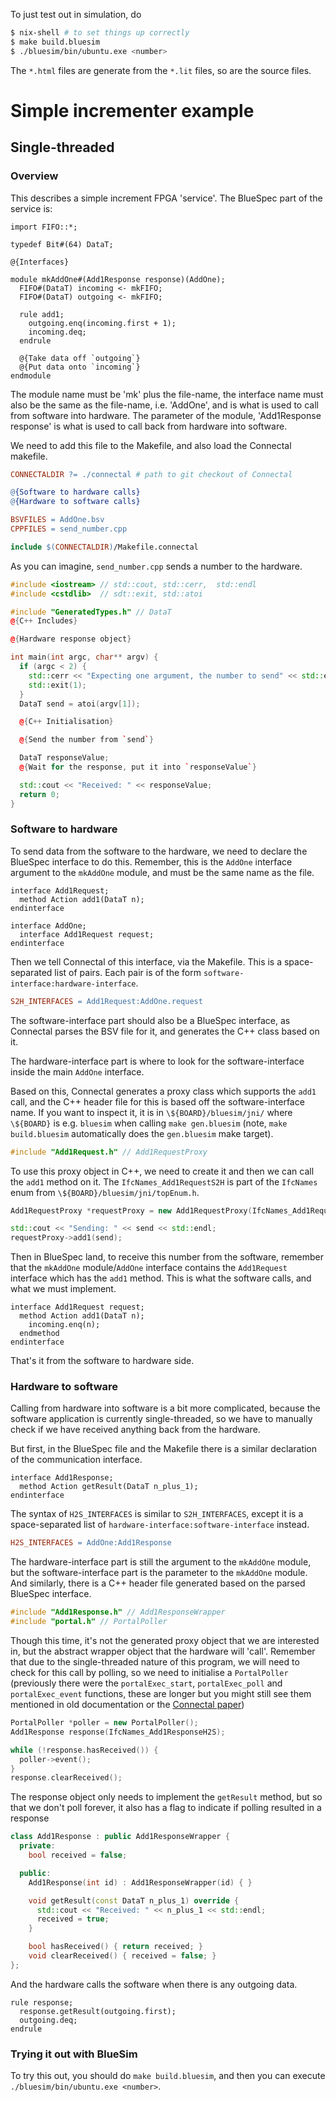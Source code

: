 To just test out in simulation, do
```sh
$ nix-shell # to set things up correctly
$ make build.bluesim
$ ./bluesim/bin/ubuntu.exe <number>
```

The `*.html` files are generate from the `*.lit` files, so are the source
files.

# Simple incrementer example
## Single-threaded
### Overview
This describes a simple increment FPGA 'service'. The BlueSpec part of the
service is:
```bsv
import FIFO::*;

typedef Bit#(64) DataT;

@{Interfaces}

module mkAddOne#(Add1Response response)(AddOne);
  FIFO#(DataT) incoming <- mkFIFO;
  FIFO#(DataT) outgoing <- mkFIFO;
 
  rule add1;
    outgoing.enq(incoming.first + 1);
    incoming.deq;
  endrule

  @{Take data off `outgoing`}
  @{Put data onto `incoming`}
endmodule
```
The module name must be 'mk' plus the file-name, the interface name must also
be the same as the file-name, i.e. 'AddOne', and is what is used to call from
software into hardware. The parameter of the module, 'Add1Response response' is
what is used to call back from hardware into software.

We need to add this file to the Makefile, and also load the Connectal makefile.

```Makefile
CONNECTALDIR ?= ./connectal # path to git checkout of Connectal

@{Software to hardware calls}
@{Hardware to software calls}

BSVFILES = AddOne.bsv
CPPFILES = send_number.cpp

include $(CONNECTALDIR)/Makefile.connectal
```

As you can imagine, `send_number.cpp` sends a number to the hardware.
```cpp
#include <iostream> // std::cout, std::cerr,  std::endl
#include <cstdlib>  // sdt::exit, std::atoi

#include "GeneratedTypes.h" // DataT
@{C++ Includes}

@{Hardware response object}

int main(int argc, char** argv) {
  if (argc < 2) {
    std::cerr << "Expecting one argument, the number to send" << std::endl;
    std::exit(1);
  }
  DataT send = atoi(argv[1]);

  @{C++ Initialisation}

  @{Send the number from `send`}

  DataT responseValue;
  @{Wait for the response, put it into `responseValue`}

  std::cout << "Received: " << responseValue;
  return 0;
}
```

### Software to hardware
To send data from the software to the hardware, we need to declare the BlueSpec
interface to do this. Remember, this is the `AddOne` interface argument to the
`mkAddOne` module, and must be the same name as the file.
```bsv
interface Add1Request;
  method Action add1(DataT n);
endinterface

interface AddOne;
  interface Add1Request request;
endinterface
```

Then we tell Connectal of this interface, via the Makefile. This is a
space-separated list of pairs. Each pair is of the form
`software-interface:hardware-interface`.
```Makefile
S2H_INTERFACES = Add1Request:AddOne.request
```
The software-interface part should also be a BlueSpec interface, as Connectal
parses the BSV file for it, and generates the C++ class based on it.

The hardware-interface part is where to look for the software-interface inside
the main `AddOne` interface.

Based on this, Connectal generates a proxy class which supports the `add1`
call, and the C++ header file for this is based off the software-interface
name. If you want to inspect it, it is in `\${BOARD}/bluesim/jni/` where
`\${BOARD}` is e.g. `bluesim` when calling `make gen.bluesim` (note, `make
build.bluesim` automatically does the `gen.bluesim` make target).

```cpp
#include "Add1Request.h" // Add1RequestProxy
```

To use this proxy object in C++, we need to create it and then we can call the
`add1` method on it. The `IfcNames_Add1RequestS2H` is part of the `IfcNames`
enum from `\${BOARD}/bluesim/jni/topEnum.h`.

```cpp
Add1RequestProxy *requestProxy = new Add1RequestProxy(IfcNames_Add1RequestS2H);
```

```cpp
std::cout << "Sending: " << send << std::endl;
requestProxy->add1(send);
```

Then in BlueSpec land, to receive this number from the software, remember that
the `mkAddOne` module/`AddOne` interface contains the `Add1Request` interface
which has the `add1` method. This is what the software calls, and what we must
implement.

```bsv
interface Add1Request request;
  method Action add1(DataT n);
    incoming.enq(n);
  endmethod
endinterface
```

That's it from the software to hardware side.

### Hardware to software

Calling from hardware into software is a bit more complicated, because the
software application is currently single-threaded, so we have to manually check
if we have received anything back from the hardware.

But first, in the BlueSpec file and the Makefile there is a similar declaration
of the communication interface.

```bsv
interface Add1Response;
  method Action getResult(DataT n_plus_1);
endinterface
```

The syntax of `H2S_INTERFACES` is similar to `S2H_INTERFACES`, except it is a
space-separated list of `hardware-interface:software-interface` instead.

```Makefile
H2S_INTERFACES = AddOne:Add1Response
```

The hardware-interface part is still the argument to the `mkAddOne` module, but
the software-interface part is the parameter to the `mkAddOne` module. And
similarly, there is a C++ header file generated based on the parsed BlueSpec
interface.

```cpp
#include "Add1Response.h" // Add1ResponseWrapper
#include "portal.h" // PortalPoller
```

Though this time, it's not the generated proxy object that we are interested
in, but the abstract wrapper object that the hardware will 'call'. Remember
that due to the single-threaded nature of this program, we will need to check
for this call by polling, so we need to initialise a `PortalPoller` (previously
there were the `portalExec_start`, `portalExec_poll` and `portalExec_event`
functions, these are longer but you might still see them mentioned in old
documentation or the [Connectal
paper](http://www.connectal.org/connectal-fpga2015.pdf))

```cpp
PortalPoller *poller = new PortalPoller();
Add1Response response(IfcNames_Add1ResponseH2S);
```

```cpp
while (!response.hasReceived()) {
  poller->event();
}
response.clearReceived();
```

The response object only needs to implement the `getResult` method, but so that
we don't poll forever, it also has a flag to indicate if polling resulted in a
response
```cpp
class Add1Response : public Add1ResponseWrapper {
  private: 
    bool received = false;

  public:
    Add1Response(int id) : Add1ResponseWrapper(id) { }

    void getResult(const DataT n_plus_1) override {
      std::cout << "Received: " << n_plus_1 << std::endl;
      received = true;
    }

    bool hasReceived() { return received; }
    void clearReceived() { received = false; }
};
```

And the hardware calls the software when there is any outgoing data.
```bsv
rule response;
  response.getResult(outgoing.first);
  outgoing.deq;
endrule
```

### Trying it out with BlueSim
To try this out, you should do `make build.bluesim`, and then you can execute
`./bluesim/bin/ubuntu.exe <number>`.
